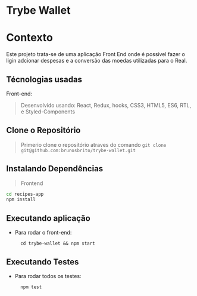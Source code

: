 # Trybe Wallet

# Contexto
Este projeto trata-se de uma aplicação Front End onde é possivel fazer o ligin adcionar despesas e a conversão das moedas utilizadas para o Real.

## Técnologias usadas

Front-end:
> Desenvolvido usando: React, Redux, hooks, CSS3, HTML5, ES6, RTL, e Styled-Components

## Clone o Repositório

> Primerio clone o repositório atraves do comando 
```git clone git@github.com:brunosbrito/trybe-wallet.git```

## Instalando Dependências

> Frontend
```bash
cd recipes-app
npm install
``` 
## Executando aplicação

* Para rodar o front-end:

  ```
    cd trybe-wallet && npm start
  ```

## Executando Testes

* Para rodar todos os testes:

  ```
    npm test
  ```
